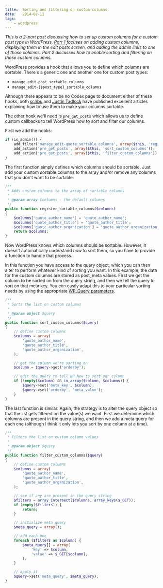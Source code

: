 ```yaml
---
title:  Sorting and filtering on custom columns
date:   2014-02-11
tags:
    - wordpress
---
```


_This is a 2-part post discussing how to set up custom columns for a custom post type in WordPress. [Part 1](/blog/adding-custom-columns-including-the-admin-links) focuses on adding custom columns, displaying them in the edit posts screen, and adding the admin links to one of those columns. Part 2 discusses how to enable sorting and filtering on those custom columns._

WordPress provides a hook that allows you to define which columns are sortable. There's a generic one and another one for custom post types:

- `manage_edit-post_sortable_columns`
- `manage_edit-{$post_type}_sortable_columns`

Although there appears to be no Codex page to document either of these hooks, both <a href="http://scribu.net/wordpress/custom-sortable-columns.html" target="_blank">scribu</a> and <a href="http://justintadlock.com/archives/2011/06/27/custom-columns-for-custom-post-types" target="_blank">Justin Tadlock</a> have published excellent articles explaining how to use them to make your columns sortable.

The other hook we'll need is `pre_get_posts` which allows us to define custom callbacks to tell WordPress how to sort and filter our columns.

First we add the hooks:

```php
if (is_admin()) {
    add_filter('manage_edit-quote_sortable_columns', array($this, 'register_sortable_columns'));
    add_action('pre_get_posts', array($this, 'sort_custom_columns'));
    add_action('pre_get_posts', array($this, 'filter_custom_columns'));
}
```

The first function simply defines which columns should be sortable. Just add your custom sortable columns to the array and/or remove any columns that you don't want to be sortable:

```php
/**
 * Adds custom columns to the array of sortable columns
 *
 * @param array $columns - the default columns
 */
public function register_sortable_columns($columns)
{
    $columns['quote_author_name'] = 'quote_author_name';
    $columns['quote_author_title'] = 'quote_author_title';
    $columns['quote_author_organization'] = 'quote_author_organization';
    return $columns;
}
```

Now WordPress knows which columns should be sortable. However, it doesn't automatically understand _how_ to sort them, so you have to provide a function to handle that process.

In this function you have access to the query object, which you can then alter to perform whatever kind of sorting you want. In this example, the data for the custom columns are stored as post_meta values. First we get the column to be sorted on from the query string, and then we tell the query to sort on that meta key. You can easily adapt this to your particular sorting needs by using the appropriate <a href="http://codex.wordpress.org/Class_Reference/WP_Query#Parameters" target="_blank">WP_Query parameters</a>.

```php
/**
 * Sorts the list on custom columns
 *
 * @param object $query
 */
public function sort_custom_columns($query)
{
    // define custom columns
    $columns = array(
        'quote_author_name',
        'quote_author_title',
        'quote_author_organization',
    );

    // get the column we're sorting on
    $column = $query->get('orderby');

    // edit the query to tell WP how to sort our column
    if (!empty($column) && in_array($column, $columns)) {
        $query->set('meta_key', $column);
        $query->set('orderby', 'meta_value');
    }
}
```

The last function is similar. Again, the strategy is to alter the query object so that the list gets filtered on the value(s) we want. First we determine which columns are present in the query string, and then we add a meta query for each one (although I think it only lets you sort by one column at a time).

```php
/**
 * Filters the list on custom column values
 *
 * @param object $query
 */
public function filter_custom_columns($query)
{
    // define custom columns
    $columns = array(
        'quote_author_name',
        'quote_author_title',
        'quote_author_organization',
    );

    // see if any are present in the query string
    $filters = array_intersect($columns, array_keys($_GET));
    if (empty($filters)) {
        return;
    }

    // initialize meta query
    $meta_query = array();

    // add each one
    foreach ($filters as $column) {
        $meta_query[] = array(
            'key' => $column,
            'value' => $_GET[$column],
        );
    }

    // apply it
    $query->set('meta_query', $meta_query);
}
```
